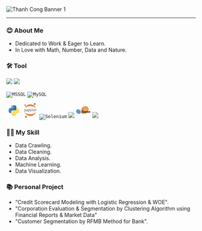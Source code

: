![Thanh Cong Banner 1](https://github.com/dthcong/dthcong/assets/156085700/673fa7ff-eae1-4975-874c-d569bf9a8495)

---

### 😊 About Me

- Dedicated to Work & Eager to Learn.
- In Love with Math, Number, Data and Nature.

### 🛠️ Tool

<code><img src="https://www.shareicon.net/data/2016/06/24/618244_excel_2000x2000.png" width="4%"/></code>
<code><img src="https://th.bing.com/th/id/R.3a646f7af36c19f92453a872e1a6a329?rik=NGLnMz%2bk6faQkw&riu=http%3a%2f%2fit.miami.edu%2f_assets%2fimages%2fO365_Power_BI.png&ehk=HBpjA2cY61UDu8947P%2f2Gm%2fB0yMsGkb7ZeS3AFO5hBs%3d&risl=&pid=ImgRaw&r=0" width="4%"/></code>

<code><img width="40" src="https://github.com/marwin1991/profile-technology-icons/assets/19180175/3b371807-db7c-45b4-8720-c0cfc901680a" alt="MSSQL" title="MSSQL"/></code>
<code><img width="40" src="https://user-images.githubusercontent.com/25181517/183896128-ec99105a-ec1a-4d85-b08b-1aa1620b2046.png" alt="MySQL" title="MySQL"/></code>

<code><img height="40" src="https://raw.githubusercontent.com/github/explore/80688e429a7d4ef2fca1e82350fe8e3517d3494d/topics/python/python.png"></code>
<code><img height="40" src="https://raw.githubusercontent.com/github/explore/80688e429a7d4ef2fca1e82350fe8e3517d3494d/topics/jupyter-notebook/jupyter-notebook.png"></code>
<code><img width="40" src="https://user-images.githubusercontent.com/25181517/184103699-d1b83c07-2d83-4d99-9a1e-83bd89e08117.png" alt="Selenium" title="Selenium"/></code>
<code><img src="https://courses.spatialthoughts.com/images/python_foundation/pandas-logo.png" width="4%"/></code>
<code><img height="40" src="https://raw.githubusercontent.com/github/explore/80688e429a7d4ef2fca1e82350fe8e3517d3494d/topics/scikit-learn/scikit-learn.png"></code>
<code><img src="https://www.programsbuzz.com/sites/default/files/logo/seaborn-logo.png" width="4%"/></code>

### 👨‍💼 My Skill

- Data Crawling.
- Data Cleaning.
- Data Analysis.
- Machine Learning.
- Data Visualization.

### 📚 Personal Project

- "Credit Scorecard Modeling with Logistic Regression & WOE".
- "Corporation Evaluation & Segmentation by Clustering Algorithm using Financial Reports & Market Data"
- "Customer Segmentation by RFMB Method for Bank".

